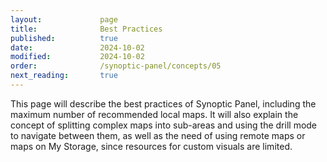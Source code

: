 ```yaml
---
layout:             page
title:              Best Practices
published:          true
date:               2024-10-02
modified:           2024-10-02
order:              /synoptic-panel/concepts/05
next_reading:       true
---
```

<todo visible>
This page will describe the best practices of Synoptic Panel, including the maximum number of recommended local maps. It will also explain the concept of splitting complex maps into sub-areas and using the drill mode to navigate between them, as well as the need of using remote maps or maps on My Storage, since resources for custom visuals are limited.
</todo>
